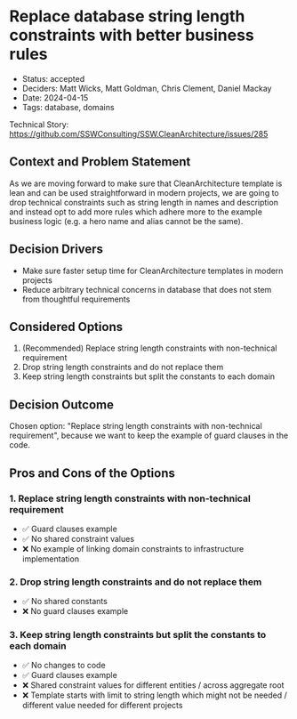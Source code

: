 # Replace database string length constraints with better business rules

- Status: accepted
- Deciders: Matt Wicks, Matt Goldman, Chris Clement, Daniel Mackay
- Date: 2024-04-15
- Tags: database, domains

Technical Story: https://github.com/SSWConsulting/SSW.CleanArchitecture/issues/285

## Context and Problem Statement

As we are moving forward to make sure that CleanArchitecture template is lean and can be used
straightforward in modern projects, we are going to drop technical constraints such as string length in names and description
and instead opt to add more rules which adhere more to the example business logic (e.g. a hero name and alias cannot be the same).

## Decision Drivers <!-- optional -->

- Make sure faster setup time for CleanArchitecture templates in modern projects
- Reduce arbitrary technical concerns in database that does not stem from thoughtful requirements

## Considered Options

1. (Recommended) Replace string length constraints with non-technical requirement
2. Drop string length constraints and do not replace them
3. Keep string length constraints but split the constants to each domain

## Decision Outcome

Chosen option: "Replace string length constraints with non-technical requirement", because we want to
keep the example of guard clauses in the code.

## Pros and Cons of the Options <!-- optional -->

### 1. Replace string length constraints with non-technical requirement

- ✅ Guard clauses example
- ✅ No shared constraint values
- ❌ No example of linking domain constraints to infrastructure implementation

### 2. Drop string length constraints and do not replace them

- ✅ No shared constants
- ❌ No guard clauses example

### 3. Keep string length constraints but split the constants to each domain

- ✅ No changes to code
- ✅ Guard clauses example
- ❌ Shared constraint values for different entities / across aggregate root
- ❌ Template starts with limit to string length which might not be needed / different value needed for different projects

